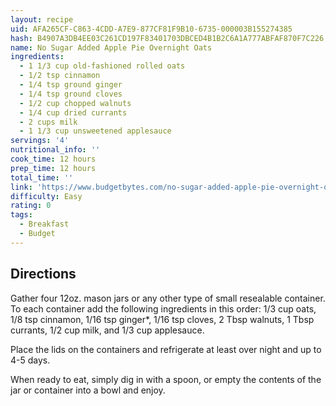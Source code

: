 ```yaml
---
layout: recipe
uid: AFA265CF-C863-4CDD-A7E9-877CF81F9B10-6735-000003B155274385
hash: B4907A3DB4EE03C261CD197F83401703DBCED4B1B2C6A1A777ABFAF870F7C226
name: No Sugar Added Apple Pie Overnight Oats
ingredients:
  - 1 1/3 cup old-fashioned rolled oats
  - 1/2 tsp cinnamon
  - 1/4 tsp ground ginger
  - 1/4 tsp ground cloves
  - 1/2 cup chopped walnuts
  - 1/4 cup dried currants
  - 2 cups milk
  - 1 1/3 cup unsweetened applesauce
servings: '4'
nutritional_info: ''
cook_time: 12 hours
prep_time: 12 hours
total_time: ''
link: 'https://www.budgetbytes.com/no-sugar-added-apple-pie-overnight-oats/'
difficulty: Easy
rating: 0
tags:
  - Breakfast
  - Budget
---
```


## Directions

Gather four 12oz. mason jars or any other type of small resealable container. To each container add the following ingredients in this order: 1/3 cup oats, 1/8 tsp cinnamon, 1/16 tsp ginger*, 1/16 tsp cloves, 2 Tbsp walnuts, 1 Tbsp currants, 1/2 cup milk, and 1/3 cup applesauce.

Place the lids on the containers and refrigerate at least over night and up to 4-5 days.

When ready to eat, simply dig in with a spoon, or empty the contents of the jar or container into a bowl and enjoy.
